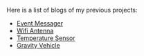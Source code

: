 Here is a list of blogs of my previous projects:
- [Event Messager](https://neatpatel.github.io/eventMessager)
- [Wifi Antenna](https://neatpatel.github.io/wifi-antenna)
- [Temperature Sensor](https://neatpatel.github.io/temperature-sensor)
- [Gravity Vehicle](https://neatpatel.github.io/gravity-vehicle)
